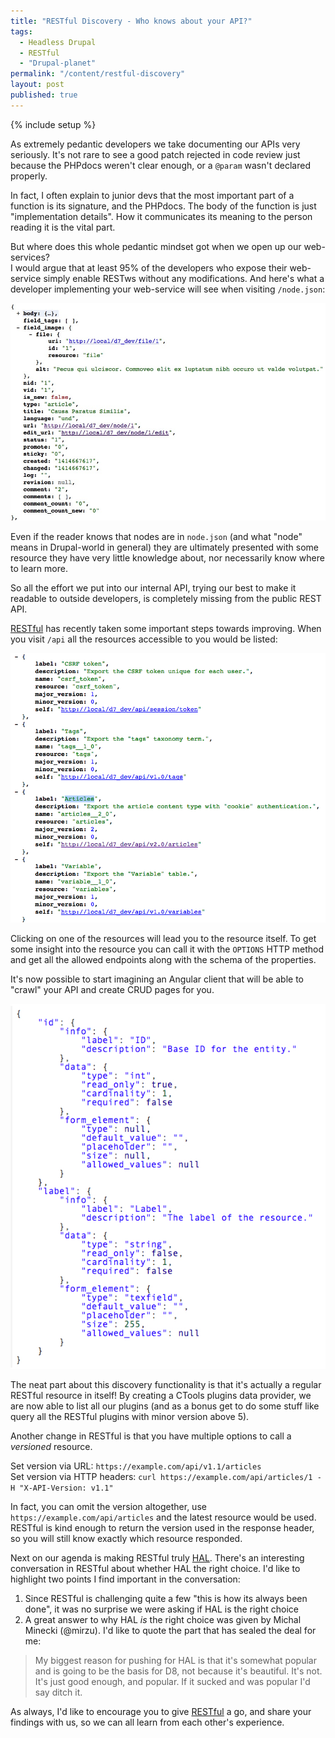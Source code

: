 ```yaml
---
title: "RESTful Discovery - Who knows about your API?"
tags:
  - Headless Drupal
  - RESTful
  - "Drupal-planet"
permalink: "/content/restful-discovery"
layout: post
published: true
---
```


{% include setup %}

As extremely pedantic developers we take documenting our APIs very seriously. It's not rare to see a good patch rejected in code review just because the PHPdocs weren't clear enough, or a ``@param`` wasn't declared properly.

In fact, I often explain to junior devs that the most important part of a function is its signature, and the PHPdocs. The body of the function is just "implementation details". How it communicates its meaning to the person reading it is the vital part.

But where does this whole pedantic mindset got when we open up our web-services?  
I would argue that at least 95% of the developers who expose their web-service simply enable RESTws without any modifications. And here's what a developer implementing your web-service will see when visiting ``/node.json``:

<!-- more -->

<img src="/assets/images/posts/restful-discovery/image1.jpg" />

Even if the reader knows that nodes are in ``node.json`` (and what "node" means in Drupal-world in general) they are ultimately presented with some resource they have very little knowledge about, nor necessarily know where to learn more.

So all the effort we put into our internal API, trying our best to make it readable to outside developers, is completely missing from the public REST API.

[RESTful](https://github.com/Gizra/restful) has recently taken some important steps towards improving. When you visit ``/api`` all the resources accessible to you would be listed:

<img src="/assets/images/posts/restful-discovery/image2.jpg" />

Clicking on one of the resources will lead you to the resource itself. To get some insight into the resource you can call it with the ``OPTIONS`` HTTP method and get all the allowed endpoints along with the schema of the properties.

It's now possible to start imagining an Angular client that will be able to "crawl" your API and create CRUD pages for you.

<img src="/assets/images/posts/restful-discovery/image3.jpg" />

The neat part about this discovery functionality is that it's actually a regular RESTful resource in itself! By creating a CTools plugins data provider, we are now able to list all our plugins (and as a bonus get to do some stuff like query all the RESTful plugins with minor version above 5).

Another change in RESTful is that you have multiple options to call a _versioned_ resource.

Set version via URL: ``https://example.com/api/v1.1/articles``  
Set version via HTTP headers: ``curl https://example.com/api/articles/1 -H "X-API-Version: v1.1"``  

In fact, you can omit the version altogether, use ``https://example.com/api/articles``  and the latest resource would be used. RESTful is kind enough to return the version used in the response header, so you will still know exactly which resource responded.

Next on our agenda is making RESTful truly [HAL](https://www.drupal.org/documentation/modules/hal). There's an interesting conversation in RESTful about whether HAL the right choice. I'd like to highlight two points I find important in the conversation:

1. Since RESTful is challenging quite a few "this is how its always been done", it was no surprise we were asking if HAL is the right choice
1. A great answer to why HAL _is_ the right choice was given by Michal Minecki (@mirzu). I'd like to quote the part that has sealed the deal for me:

> My biggest reason for pushing for HAL is that it's somewhat popular and is going to be the basis for D8, not because it's beautiful. It's not. It's just good enough, and popular. If it sucked and was popular I'd say ditch it.

As always, I'd like to encourage you to give [RESTful](https://github.com/Gizra/restful) a go, and share your findings with us, so we can all learn from each other's experience.
